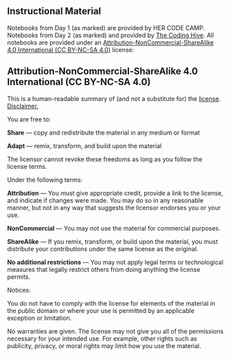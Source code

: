 ## Instructional Material

Notebooks from Day 1 (as marked) are provided by HER CODE CAMP. Notebooks from Day 2 (as marked) and provided by [The Coding Hive](https://www.thecodinghive.com/). All notebooks are provided under an [Attribution-NonCommercial-ShareAlike 4.0 International (CC BY-NC-SA 4.0)](https://creativecommons.org/licenses/by-nc-sa/4.0/) license:

## Attribution-NonCommercial-ShareAlike 4.0 International (CC BY-NC-SA 4.0)
This is a human-readable summary of (and not a substitute for) the [license](https://creativecommons.org/licenses/by-nc-sa/4.0/legalcode). [Disclaimer.](https://creativecommons.org/licenses/by-nc-sa/4.0/#)

You are free to:

**Share** — copy and redistribute the material in any medium or format

**Adapt** — remix, transform, and build upon the material

The licensor cannot revoke these freedoms as long as you follow the license terms.

Under the following terms:

**Attribution** — You must give appropriate credit, provide a link to the license, and indicate if changes were made. You may do so in any reasonable manner, but not in any way that suggests the licensor endorses you or your use.

**NonCommercial** — You may not use the material for commercial purposes.

**ShareAlike** — If you remix, transform, or build upon the material, you must distribute your contributions under the same license as the original.

**No additional restrictions** — You may not apply legal terms or technological measures that legally restrict others from doing anything the license permits.

Notices:

You do not have to comply with the license for elements of the material in the public domain or where your use is permitted by an applicable exception or limitation.

No warranties are given. The license may not give you all of the permissions necessary for your intended use. For example, other rights such as publicity, privacy, or moral rights may limit how you use the material.
